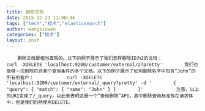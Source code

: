 ```yaml
---
title: 删除文档
date: 2015-12-23 11:00:34
tags: ["tech","技术","elasticsearch"]
author: wangxiuwen
categories: ["技术"]
layout: post
---
```



        删除文档是相当直观的。以下的例子展示了我们怎样删除ID为2的文档：            curl -XDELETE 'localhost:9200/customer/external/2?pretty'        我们也能够一次删除符合某个查询条件的多个文档。以下的例子展示了如何删除名字中包含“John”的所有的客户：            curl -XDELETE 'localhost:9200/customer/external/_query?pretty' -d '        {          "query": { "match": { "name": "John" } }        }'            注意，以上的URI变成了/_query，以此来表明这是一个“查询删除”API，其中删除查询标准放在请求体中，但是我们仍然使用DELETE。
